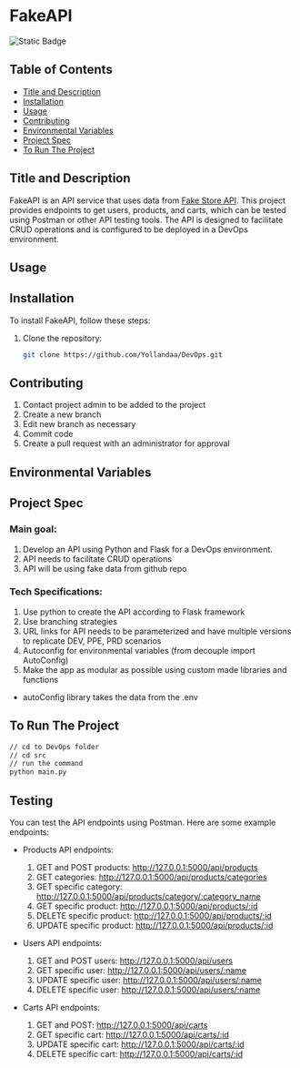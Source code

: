 # FakeAPI

![Static Badge](https://img.shields.io/badge/Current_Version%3A-v1.0-blue)


## Table of Contents
- [Title and Description](#title-and-description)
- [Installation](#installation)
- [Usage](#usage)
- [Contributing](#contributing)
- [Environmental Variables](#environmental-variables)
- [Project Spec](#project-spec)
- [To Run The Project](#to-run-the-project)

## Title and Description
FakeAPI is an API service that uses data from [Fake Store API](https://fakestoreapi.com/). This project provides endpoints to get users, products, and carts, which can be tested using Postman or other API testing tools. The API is designed to facilitate CRUD operations and is configured to be deployed in a DevOps environment.


## Usage

## Installation
To install FakeAPI, follow these steps:

1. Clone the repository:
   ```bash
   git clone https://github.com/Yollandaa/DevOps.git
   ```

## Contributing

1. Contact project admin to be added to the project
2. Create a new branch
3. Edit new branch as necessary
4. Commit code
5. Create a pull request with an administrator for approval

## Environmental Variables

## Project Spec
### Main goal:
 
1. Develop an API using Python and Flask for a DevOps environment.
2. API needs to facilitate CRUD operations
3. API will be using fake data from github repo

### Tech Specifications:
1. Use python to create the API according to Flask framework
2. Use branching strategies
3. URL links for API needs to be parameterized and have multiple versions to replicate DEV, PPE, PRD scenarios
4. Autoconfig for environmental variables (from decouple import AutoConfig)
5. Make the app as modular as possible using custom made libraries and functions

- autoConfig library takes the data from the .env 

## To Run The Project
``` sh
// cd to DevOps folder
// cd src
// run the command
python main.py
```

## Testing
You can test the API endpoints using Postman. Here are some example endpoints:

- Products API endpoints: 
    1. GET and POST products: http://127.0.0.1:5000/api/products
    2. GET categories: http://127.0.0.1:5000/api/products/categories
    3. GET specific category: http://127.0.0.1:5000/api/products/category/:category_name
    4. GET specific product: http://127.0.0.1:5000/api/products/:id
    5. DELETE specific product: http://127.0.0.1:5000/api/products/:id
    6. UPDATE specific product: http://127.0.0.1:5000/api/products/:id
            
- Users API endpoints: 
    1. GET and POST users: http://127.0.0.1:5000/api/users
    2. GET specific user: http://127.0.0.1:5000/api/users/:name
    3. UPDATE specific user: http://127.0.0.1:5000/api/users/:name
    4. DELETE specific user: http://127.0.0.1:5000/api/users/:name


- Carts API endpoints: 
    1. GET and POST: http://127.0.0.1:5000/api/carts
    2. GET specific cart: http://127.0.0.1:5000/api/carts/:id
    3. UPDATE specific cart: http://127.0.0.1:5000/api/carts/:id
    4. DELETE specific cart: http://127.0.0.1:5000/api/carts/:id